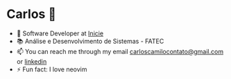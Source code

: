 # Carlos 👋 

- 🔭 Software Developer at [Inicie](https://inicie.digital/)
- 📚 Análise e Desenvolvimento de Sistemas - FATEC
- 📫 You can reach me through my email carloscamilocontato@gmail.com or [linkedin](https://www.linkedin.com/in/carloshcamilo/)  
- ⚡ Fun fact: I love neovim

